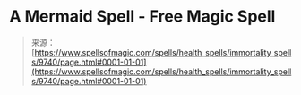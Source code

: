 <!--yml
category: 未分类
date: 2024-06-12 18:46:09
-->

# A Mermaid Spell - Free Magic Spell

> 来源：[https://www.spellsofmagic.com/spells/health_spells/immortality_spells/9740/page.html#0001-01-01](https://www.spellsofmagic.com/spells/health_spells/immortality_spells/9740/page.html#0001-01-01)